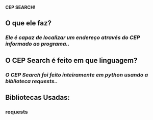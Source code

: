  **CEP SEARCH!**


## **O que ele faz?**


### _Ele é capaz de localizar um endereço através do CEP informado ao programa.._


## **O CEP Search é feito em que linguagem?**


### _O CEP Search foi feito inteiramente em python usando a biblioteca requests.._




## Bibliotecas Usadas:


### requests
